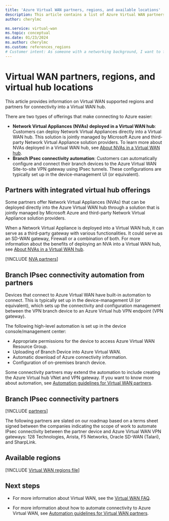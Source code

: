 ```yaml
---
title: 'Azure Virtual WAN partners, regions, and available locations'
description: This article contains a list of Azure Virtual WAN partners and available locations.
author: cherylmc

ms.service: virtual-wan
ms.topic: conceptual
ms.date: 01/23/2024
ms.author: cherylmc
ms.custom: references_regions
# Customer intent: As someone with a networking background, I want to find a Virtual WAN partner
---
```

# Virtual WAN partners, regions, and virtual hub locations

This article provides information on Virtual WAN supported regions and partners for connectivity into a Virtual WAN hub.

There are two types of offerings that make connecting to Azure easier:

* **Network Virtual Appliances (NVAs) deployed in a Virtual WAN hub**: Customers can deploy Network Virtual Appliances directly into a Virtual WAN hub. This solution is jointly managed by Microsoft Azure and third-party Network Virtual Appliance solution providers. To learn more about NVAs deployed in a Virtual WAN hub, see [About NVAs in a Virtual WAN hub](about-nva-hub.md).
* **Branch IPsec connectivity automation**: Customers can automatically configure and connect their branch devices to the Azure Virtual WAN Site-to-site VPN gateway using IPsec tunnels. These configurations are typically set up in the device-management UI (or equivalent).

## Partners with integrated virtual hub offerings

Some partners offer Network Virtual Appliances (NVAs) that can be deployed directly into the Azure Virtual WAN hub through a solution that is jointly managed by Microsoft Azure and third-party Network Virtual Appliance solution providers.

When a Network Virtual Appliance is deployed into a Virtual WAN hub, it can serve as a third-party gateway with various functionalities. It could serve as an SD-WAN gateway, Firewall or a combination of both. For more information about the benefits of deploying an NVA into a Virtual WAN hub, see [About NVAs in a Virtual WAN hub](about-nva-hub.md).

[!INCLUDE [NVA partners](../../includes/virtual-wan-nva-hub-partners.md)]

## <a name="automation"></a>Branch IPsec connectivity automation from partners

Devices that connect to Azure Virtual WAN have built-in automation to connect. This is typically set up in the device-management UI (or equivalent), which sets up the connectivity and configuration management between the VPN branch device to an Azure Virtual hub VPN endpoint (VPN gateway).

The following high-level automation is set up in the device console/management center:

* Appropriate permissions for the device to access Azure Virtual WAN Resource Group.
* Uploading of Branch Device into Azure Virtual WAN.
* Automatic download of Azure connectivity information.
* Configuration of on-premises branch device.

Some connectivity partners may extend the automation to include creating the Azure Virtual hub VNet and VPN gateway. If you want to know more about automation, see [Automation guidelines for Virtual WAN partners](virtual-wan-configure-automation-providers.md).

## <a name="partners"></a>Branch IPsec connectivity partners

[!INCLUDE [partners](../../includes/virtual-wan-partners-include.md)]

The following partners are slated on our roadmap based on a terms sheet signed between the companies indicating the scope of work to automate IPsec connectivity between the partner device and Azure Virtual WAN VPN gateways: 128 Technologies, Arista, F5 Networks, Oracle SD-WAN (Talari), and SharpLink.

## <a name="locations"></a>Available regions

[!INCLUDE [Virtual WAN regions file](../../includes/virtual-wan-regions-include.md)]

## Next steps

* For more information about Virtual WAN, see the [Virtual WAN FAQ](virtual-wan-faq.md).

* For more information about how to automate connectivity to Azure Virtual WAN, see [Automation guidelines for Virtual WAN partners](virtual-wan-configure-automation-providers.md).
